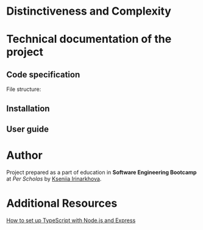 # Distinctiveness and Complexity


# Technical documentation of the project
## Code specification
File structure:


## Installation

## User guide


# Author
Project prepared as a part of education in **Software Engineering Bootcamp** at *Per Scholas* by [Kseniia Irinarkhova](https://www.linkedin.com/in/kseniia-irinarkhova/).

# Additional Resources
[How to set up TypeScript with Node.js and Express](https://blog.logrocket.com/how-to-set-up-node-typescript-express/)
